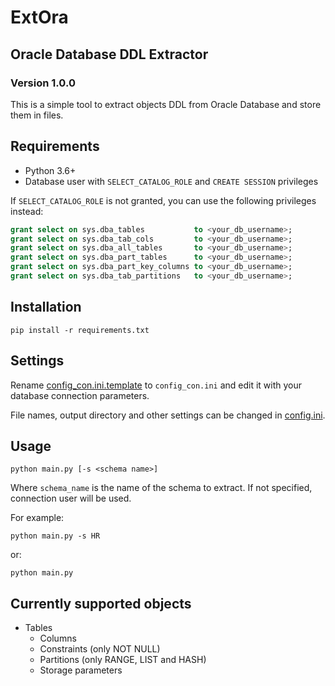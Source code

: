 # ExtOra
## Oracle Database DDL Extractor
### Version 1.0.0

This is a simple tool to extract objects DDL from Oracle Database and store them in files.

## Requirements
* Python 3.6+
* Database user with ```SELECT_CATALOG_ROLE``` and ```CREATE SESSION``` privileges

If ```SELECT_CATALOG_ROLE``` is not granted, you can use the following privileges instead:
```sql
grant select on sys.dba_tables           to <your_db_username>;
grant select on sys.dba_tab_cols         to <your_db_username>;
grant select on sys.dba_all_tables       to <your_db_username>;
grant select on sys.dba_part_tables      to <your_db_username>;
grant select on sys.dba_part_key_columns to <your_db_username>;
grant select on sys.dba_tab_partitions   to <your_db_username>;
```

## Installation

```
pip install -r requirements.txt
```

##  Settings
Rename [config_con.ini.template](./config_con.ini.template) to ```config_con.ini``` and edit it with your database connection parameters.

File names, output directory and other settings can be changed in [config.ini](./config.ini).

## Usage

```
python main.py [-s <schema name>]
```
Where ```schema_name``` is the name of the schema to extract. If not specified, connection user will be used.

For example:
```
python main.py -s HR
```
or:
```
python main.py
```

## Currently supported objects
* Tables
  * Columns
  * Constraints (only NOT NULL)
  * Partitions (only RANGE, LIST and HASH)
  * Storage parameters